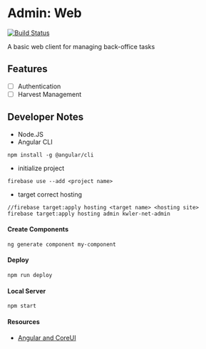 # Admin: Web
[![Build Status](https://travis-ci.org/kwler/admin-ui-web.svg?branch=master)](https://travis-ci.org/kwler/admin-ui-web)

A basic web client for managing back-office tasks


## Features
- [ ] Authentication
- [ ] Harvest Management

## Developer Notes
- Node.JS
- Angular CLI
```
npm install -g @angular/cli
```
- initialize project
```
firebase use --add <project name>
```
- target correct hosting
```
//firebase target:apply hosting <target name> <hosting site>
firebase target:apply hosting admin kwler-net-admin
```

#### Create Components
```
ng generate component my-component
```

#### Deploy
```
npm run deploy
```

#### Local Server
```
npm start
```

#### Resources
- [Angular and CoreUI](https://github.com/coreui/coreui-free-angular-admin-template)